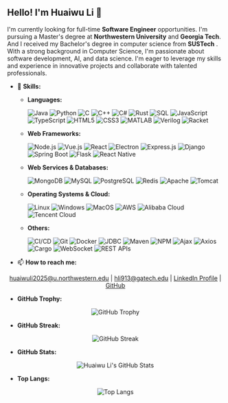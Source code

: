 ## Hello! I'm Huaiwu Li 👋

I'm currently looking for full-time **Software Engineer** opportunities. I'm pursuing a Master's degree at **Northwestern University** and **Georgia Tech**. And I received my Bachelor's degree in computer science from **SUSTech** . With a strong background in Computer Science, I'm passionate about software development, AI, and data science. I'm eager to leverage my skills and experience in innovative projects and collaborate with talented professionals.

- 🌟 **Skills:**

  - **Languages:**
    
    ![Java](https://img.shields.io/badge/Java-%23ED8B00.svg?style=for-the-badge&logo=java&logoColor=white)
    ![Python](https://img.shields.io/badge/Python-3670A0?style=for-the-badge&logo=python&logoColor=ffdd54)
    ![C](https://img.shields.io/badge/C-%2300599C.svg?style=for-the-badge&logo=c&logoColor=white)
    ![C++](https://img.shields.io/badge/C%2B%2B-%2300599C.svg?style=for-the-badge&logo=c%2B%2B&logoColor=white)
    ![C#](https://img.shields.io/badge/C%23-%23239120.svg?style=for-the-badge&logo=c-sharp&logoColor=white)
    ![Rust](https://img.shields.io/badge/Rust-black?style=for-the-badge&logo=rust&logoColor=white)
    ![SQL](https://img.shields.io/badge/SQL-%23CC2927.svg?style=for-the-badge&logo=microsoft-sql-server&logoColor=white)
    ![JavaScript](https://img.shields.io/badge/JavaScript-%23323330.svg?style=for-the-badge&logo=javascript&logoColor=%23F7DF1E)
    ![TypeScript](https://img.shields.io/badge/TypeScript-%23007ACC.svg?style=for-the-badge&logo=typescript&logoColor=white)
    ![HTML5](https://img.shields.io/badge/HTML5-%23E34F26.svg?style=for-the-badge&logo=html5&logoColor=white)
    ![CSS3](https://img.shields.io/badge/CSS3-%231572B6.svg?style=for-the-badge&logo=css3&logoColor=white)
    ![MATLAB](https://img.shields.io/badge/MATLAB-%23FF8400.svg?style=for-the-badge&logo=matlab&logoColor=white)
    ![Verilog](https://img.shields.io/badge/Verilog-%2300BCD4.svg?style=for-the-badge&logoColor=white)
    ![Racket](https://img.shields.io/badge/Racket-%230046A9.svg?style=for-the-badge&logo=racket&logoColor=white)

  - **Web Frameworks:**
 
    ![Node.js](https://img.shields.io/badge/Node.js-339933?style=for-the-badge&logo=nodedotjs&logoColor=white)
    ![Vue.js](https://img.shields.io/badge/Vue.js-35495E?style=for-the-badge&logo=vuedotjs&logoColor=4FC08D)
    ![React](https://img.shields.io/badge/React-%2320232a.svg?style=for-the-badge&logo=react&logoColor=%2361DAFB)
    ![Electron](https://img.shields.io/badge/Electron-2B2E3B?style=for-the-badge&logo=electron&logoColor=9FEAF9)
    ![Express.js](https://img.shields.io/badge/Express.js-404D59?style=for-the-badge)
    ![Django](https://img.shields.io/badge/Django-%23092E20.svg?style=for-the-badge&logo=django&logoColor=white)
    ![Spring Boot](https://img.shields.io/badge/Spring%20Boot-%236DB33F.svg?style=for-the-badge&logo=spring-boot&logoColor=white)
    ![Flask](https://img.shields.io/badge/Flask-%23000.svg?style=for-the-badge&logo=flask&logoColor=white)
    ![React Native](https://img.shields.io/badge/React_Native-20232A?style=for-the-badge&logo=react&logoColor=61DAFB)

  - **Web Services & Databases:**
 
    ![MongoDB](https://img.shields.io/badge/MongoDB-%2347A248.svg?style=for-the-badge&logo=mongodb&logoColor=white)
    ![MySQL](https://img.shields.io/badge/MySQL-%2300f.svg?style=for-the-badge&logo=mysql&logoColor=white)
    ![PostgreSQL](https://img.shields.io/badge/PostgreSQL-%23336791.svg?style=for-the-badge&logo=postgresql&logoColor=white)
    ![Redis](https://img.shields.io/badge/Redis-%23DC382D.svg?style=for-the-badge&logo=redis&logoColor=white)
    ![Apache](https://img.shields.io/badge/Apache-%23D22128.svg?style=for-the-badge&logo=apache&logoColor=white)
    ![Tomcat](https://img.shields.io/badge/Apache%20Tomcat-%23F8DC75.svg?style=for-the-badge&logo=apache-tomcat&logoColor=black)

  - **Operating Systems & Cloud:**
    
    ![Linux](https://img.shields.io/badge/Linux-FCC624?style=for-the-badge&logo=linux&logoColor=black)
    ![Windows](https://img.shields.io/badge/Windows-0078D6?style=for-the-badge&logo=windows&logoColor=white)
    ![MacOS](https://img.shields.io/badge/mac%20os-000000?style=for-the-badge&logo=apple&logoColor=white)
    ![AWS](https://img.shields.io/badge/Amazon%20AWS-232F3E?style=for-the-badge&logo=amazon-aws&logoColor=white)
    ![Alibaba Cloud](https://img.shields.io/badge/Alibaba%20Cloud-FF6A00?style=for-the-badge&logo=alibaba-cloud&logoColor=white)
    ![Tencent Cloud](https://img.shields.io/badge/Tencent%20Cloud-1269C7?style=for-the-badge&logo=tencent-cloud&logoColor=white)

  - **Others:**
    
    ![CI/CD](https://img.shields.io/badge/CI%2FCD-%230A0FF9.svg?style=for-the-badge&logo=codefactor)
    ![Git](https://img.shields.io/badge/Git-%23F05033.svg?style=for-the-badge&logo=git&logoColor=white)
    ![Docker](https://img.shields.io/badge/Docker-%230db7ed.svg?style=for-the-badge&logo=docker&logoColor=white)
    ![JDBC](https://img.shields.io/badge/JDBC-%23F79A1A.svg?style=for-the-badge&logo=java&logoColor=white)
    ![Maven](https://img.shields.io/badge/Maven-%23C71A36.svg?style=for-the-badge&logo=apache-maven&logoColor=white)
    ![NPM](https://img.shields.io/badge/NPM-%23CB3837.svg?style=for-the-badge&logo=npm&logoColor=white)
    ![Ajax](https://img.shields.io/badge/Ajax-0059D6?style=for-the-badge&logo=html5&logoColor=white)
    ![Axios](https://img.shields.io/badge/Axios-5A29E4?style=for-the-badge&logo=axios&logoColor=white)
    ![Cargo](https://img.shields.io/badge/Cargo-%230A0FF9.svg?style=for-the-badge&logo=rust&logoColor=white)
    ![WebSocket](https://img.shields.io/badge/WebSocket-000000?style=for-the-badge&logo=websocket&logoColor=white)
    ![REST APIs](https://img.shields.io/badge/REST-FF6C37?style=for-the-badge&logo=rest&logoColor=white)


- 📫 **How to reach me:**

<div align="center">

huaiwuli2025@u.northwestern.edu | hli913@gatech.edu | [LinkedIn Profile](https://www.linkedin.com/in/huaiwu-li-3b1486271) | [GitHub](https://github.com/lhwzds)

</div>
  
- **GitHub Trophy:**
  
<div align="center">
  
![GitHub Trophy](https://github-profile-trophy.vercel.app/?username=lhwzds)

</div>

- **GitHub Streak:**

<div align="center">
  
![GitHub Streak](https://github-readme-streak-stats.herokuapp.com/?user=lhwzds)

</div>

- **GitHub Stats:**

<div align="center">
  
![Huaiwu Li's GitHub Stats](https://github-readme-stats.vercel.app/api?username=lhwzds) 

</div>


- **Top Langs:**

<div align="center">
  
![Top Langs](https://github-readme-stats.vercel.app/api/top-langs?username=lhwzds&show_icons=true&locale=en&layout=compact&langs_count=10)

</div>



